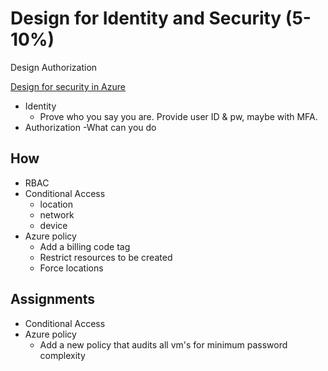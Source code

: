# Design for Identity and Security (5-10%)

Design Authorization

[Design for security in Azure](https://docs.microsoft.com/en-us/learn/modules/design-for-security-in-azure/)

- Identity
    - Prove who you say you are. Provide user ID & pw, maybe with MFA.
- Authorization
    -What can you do

## How

- RBAC
- Conditional Access
  - location
  - network
  - device
- Azure policy
  - Add a billing code tag
  - Restrict resources to be created
  - Force locations

## Assignments

- Conditional Access
- Azure policy
  - Add a new policy that audits all vm's for minimum password complexity